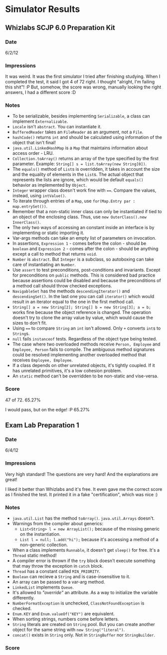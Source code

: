 Simulator Results
=================

Whizlabs SCJP 6.0 Preparation Kit
---------------------------------

### Date

6/2/12

### Impressions

It was weird. It was the first simulator I tried after finishing studying. When I completed the test, it said I got 4 of 72 right. I thought "alright, I'm failing this shit"! :P
But, somehow, the score was wrong, manually looking the right answers, I had a different score :D

### Notes

* To be serializable, besides implementing `Serializable`, a class can implement `Externalizable`.
* `Locale` isn't `abstract`. You can instantiate it.
* `BufferedReader` takes an `FileReader` as an argument, not a `File`.
* `hashCode()` returns `int` and should be calculated using information of the object that isn't final!
* `java.util.LinkedHashMap` is a `Map` that maintains information about access order - LRU.
* `Collection.toArray()` returns an array of the type specified by the first parameter. Example: `String[] s = list.toArray(new String[0])`.
* The `equals()` method of `List`s is overridden, it takes in account the size and the equality of elements in the `List`s. The actual object that represents the lists are ignore, which would be default `equals()` behavior as implemented by `Object`.
* `Integer` wrapper class doesn't work fine with `==`. Compare the values, instead, using `intValue()`.
* To iterate through entries of a `Map`, use `for(Map.Entry par : map.entrySet())`.
* Remember that a non-static inner class can only be instantiated if tied to an object of the enclosing class. Thus, use `new OuterClass().new InnerClass()`.
* The only two ways of accessing an constant inside an interface is by implementing or static importing it.
* Var-args methods can take an empty list of parameters on invocation.
* In assertions, `Expression 1` - comes before the colon - should be `boolean` and `Expression 2` - comes after the colon - should be anything except a call to method that returns `void`.
* `Number` is `abstract`. But `Integer` is a subclass, so autoboxing can take care of instantiating an `Number`.
* Use `assert` to test preconditions, post-conditions and invariants. Except for preconditions on `public` methods. This is considered bad practice because assertions could be disabled and because the preconditions of a method call should throw checked exceptions.
* `NavigableSet` has the methods `descendingIterator()` and `descendingSet()`. In the last one you can call `iterator()` which would result in an iterator equal to the one in the first method call.
* `String[] a = new String[2]; String[] b = new String[3]; a = b;` works fine because the object reference is changed. The operation doesn't try to clone the array value by value, which would cause the sizes to don't fit.
* Using `==` to compare `String` an `int` isn't allowed. Only `+` converts `int`s to `String`s.
* `null` fails `instanceof` tests. Regardless of the object type being tested.
* The case where two overloaded methods receive `Person, Employee` and `Employee, Person` fails to compile. The ambiguous method signatures could be resolved implementing another overloaded method that receives `Employee, Employee`.
* If a class depends on other unrelated objects, it's tightly coupled. If it has unrelated primitives, it's a low cohesion problem.
* An `static` method can't be overridden to be non-static and vise-versa.

### Score

47 of 72. 65.27%

I would pass, but on the edge! :P 65.27%

Exam Lab Preparation 1
----------------------

### Date

6/4/12

### Impressions

Very high standard! The questions are very hard! And the explanations are great!

I liked it better than Whizlabs and it's free. It even gave me the correct score as I finished the test. It printed it in a fake "certification", which was nice :)

### Notes

* `java.util.List` has the method `toArray()`. `java.util.Arrays` doesn't.
* Warnings from the compiler about generics:
    - `List<String> l = new ArrayList();` because of the missing generic on the instantiation.
    - `List l = null; l.add("hi");` because it's accessing a method of a non-generic collection.
* When a class implements `Runnable`, it doesn't get `sleep()` for free. It's a `Thread` static method!
* A compiler error is thrown if the `try` block doesn't execute something that may throw the exception in `catch` block.
* `Thread` has a constant called `MIN_PRIORITY`.
* `Boolean` can recieve a `String` and is case-insensitive to it.
* An array can be passed to a var-arg method.
* `LinkedList` implements `Queue`.
* It's allowed to _"override"_ an attribute. As a way to initialize the variable differently.
* `NumberFormatException` is unchecked, `ClassNotFoundException` is checked.
* `Enum.KEY` and `Enum.valueOf("KEY")` are equivalent.
* When sorting strings, numbers come before letters.
* `String` literals are created on `String` pool. But you can create another object for the same string with `new String("literal")`.
* `concat()` exists in `String` only. Not in `StringBuffer` nor `StringBuilder`.

### Score
